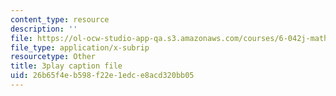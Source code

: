 ```yaml
---
content_type: resource
description: ''
file: https://ol-ocw-studio-app-qa.s3.amazonaws.com/courses/6-042j-mathematics-for-computer-science-fall-2010/26b65f4eb598f22e1edce8acd320bb05_5RSMLgy06Ew.srt
file_type: application/x-subrip
resourcetype: Other
title: 3play caption file
uid: 26b65f4e-b598-f22e-1edc-e8acd320bb05
---
```

